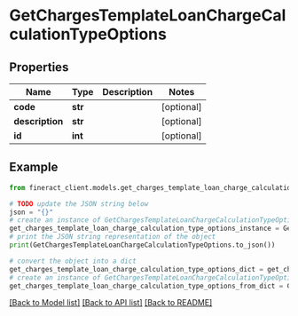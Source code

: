 # GetChargesTemplateLoanChargeCalculationTypeOptions


## Properties

Name | Type | Description | Notes
------------ | ------------- | ------------- | -------------
**code** | **str** |  | [optional] 
**description** | **str** |  | [optional] 
**id** | **int** |  | [optional] 

## Example

```python
from fineract_client.models.get_charges_template_loan_charge_calculation_type_options import GetChargesTemplateLoanChargeCalculationTypeOptions

# TODO update the JSON string below
json = "{}"
# create an instance of GetChargesTemplateLoanChargeCalculationTypeOptions from a JSON string
get_charges_template_loan_charge_calculation_type_options_instance = GetChargesTemplateLoanChargeCalculationTypeOptions.from_json(json)
# print the JSON string representation of the object
print(GetChargesTemplateLoanChargeCalculationTypeOptions.to_json())

# convert the object into a dict
get_charges_template_loan_charge_calculation_type_options_dict = get_charges_template_loan_charge_calculation_type_options_instance.to_dict()
# create an instance of GetChargesTemplateLoanChargeCalculationTypeOptions from a dict
get_charges_template_loan_charge_calculation_type_options_from_dict = GetChargesTemplateLoanChargeCalculationTypeOptions.from_dict(get_charges_template_loan_charge_calculation_type_options_dict)
```
[[Back to Model list]](../README.md#documentation-for-models) [[Back to API list]](../README.md#documentation-for-api-endpoints) [[Back to README]](../README.md)


